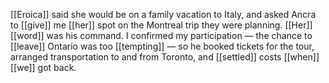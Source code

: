 [[Eroica]] said she would be on a family vacation to Italy, and asked Ancra to [[give]] me [[her]] spot on the Montreal trip they were planning. [[Her]] [[word]] was his command. I confirmed my participation — the chance to [[leave]] Ontario was too [[tempting]] — so he booked tickets for the tour, arranged transportation to and from Toronto, and [[settled]] costs [[when]] [[we]] got back.